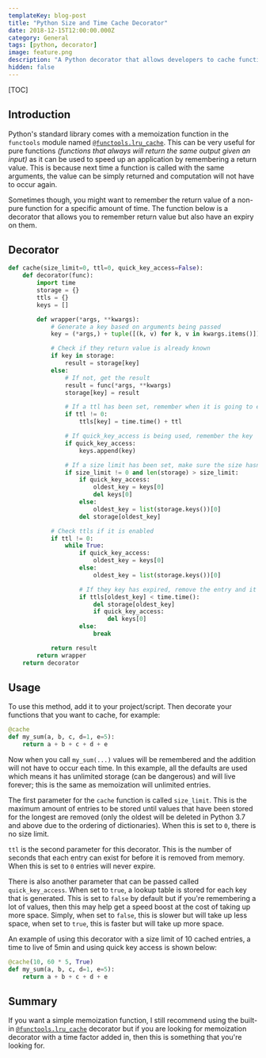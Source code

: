 ```yaml
---
templateKey: blog-post
title: "Python Size and Time Cache Decorator"
date: 2018-12-15T12:00:00.000Z
category: General
tags: [python, decorator]
image: feature.png
description: "A Python decorator that allows developers to cache function return values and include expirations on remembered values."
hidden: false
---
```


[TOC]

## Introduction
Python's standard library comes with a memoization function in the `functools` module named [`@functools.lru_cache`](https://docs.python.org/3/library/functools.html#functools.lru_cache). This can be very useful for pure functions *(functions that always will return the same output given an input)* as it can be used to speed up an application by remembering a return value. This is because next time a function is called with the same arguments, the value can be simply returned and computation will not have to occur again.

Sometimes though, you might want to remember the return value of a non-pure function for a specific amount of time. The function below is a decorator that allows you to remember return value but also have an expiry on them.

## Decorator
```python
def cache(size_limit=0, ttl=0, quick_key_access=False):
    def decorator(func):
        import time
        storage = {}
        ttls = {}
        keys = []

        def wrapper(*args, **kwargs):
            # Generate a key based on arguments being passed
            key = (*args,) + tuple([(k, v) for k, v in kwargs.items()])

            # Check if they return value is already known
            if key in storage:
                result = storage[key]
            else:
                # If not, get the result
                result = func(*args, **kwargs)
                storage[key] = result

                # If a ttl has been set, remember when it is going to expire
                if ttl != 0:
                    ttls[key] = time.time() + ttl

                # If quick_key_access is being used, remember the key
                if quick_key_access:
                    keys.append(key)

                # If a size limit has been set, make sure the size hasn't been exceeded
                if size_limit != 0 and len(storage) > size_limit:
                    if quick_key_access:
                        oldest_key = keys[0]
                        del keys[0]
                    else:
                        oldest_key = list(storage.keys())[0]
                    del storage[oldest_key]

            # Check ttls if it is enabled
            if ttl != 0:
                while True:
                    if quick_key_access:
                        oldest_key = keys[0]
                    else:
                        oldest_key = list(storage.keys())[0]

                    # If they key has expired, remove the entry and it's quick access key if quick_key_access=True
                    if ttls[oldest_key] < time.time():
                        del storage[oldest_key]
                        if quick_key_access:
                            del keys[0]
                    else:
                        break

            return result
        return wrapper
    return decorator
```

## Usage
To use this method, add it to your project/script. Then decorate your functions that you want to cache, for example:

```python
@cache
def my_sum(a, b, c, d=1, e=5):
    return a + b + c + d + e
```

Now when you call `my_sum(...)` values will be remembered and the addition will not have to occur each time. In this example, all the defaults are used which means it has unlimited storage (can be dangerous) and will live forever; this is the same as memoization will unlimited entries.

The first parameter for the `cache` function is called `size_limit`. This is the maximum amount of entries to be stored until values that have been stored for the longest are removed (only the oldest will be deleted in Python 3.7 and above due to the ordering of dictionaries). When this is set to `0`, there is no size limit.

`ttl` is the second parameter for this decorator. This is the number of seconds that each entry can exist for before it is removed from memory. When this is set to `0` entries will never expire.

There is also another parameter that can be passed called `quick_key_access`. When set to `true`, a lookup table is stored for each key that is generated. This is set to `false` by default but if you're remembering a lot of values, then this may help get a speed boost at the cost of taking up more space. Simply, when set to `false`, this is slower but will take up less space, when set to `true`, this is faster but will take up more space.

An example of using this decorator with a size limit of 10 cached entries, a time to live of 5min and using quick key access is shown below:

```python
@cache(10, 60 * 5, True)
def my_sum(a, b, c, d=1, e=5):
    return a + b + c + d + e
```

## Summary
If you want a simple memoization function, I still recommend using the built-in [`@functools.lru_cache`](https://docs.python.org/3/library/functools.html#functools.lru_cache) decorator but if you are looking for memoization decorator with a time factor added in, then this is something that you're looking for.
